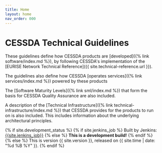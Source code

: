 ```yaml
---
title: Home
layout: home
nav_order: 000
---
```


# CESSDA Technical Guidelines

These guidelines define how CESSDA products are [developed]({% link software/index.md %}),
by following CESSDA's implementation of the
[EURISE Network Technical Reference]({{ site.technical-reference.url }}).

The guidelines also define how CESSDA [operates services]({% link services/index.md %}) powered by these products

The [Software Maturity Levels]({% link sml/index.md %})
that form the basis for CESSDA Quality Assurance are also included.

A description of the [Technical Infrastructure]({% link technical-infrastructure/index.md %})
that CESSDA provides for the products to run on is also included.
This includes information about the underlying architectural principles.

{% if site.development_status %}
  {% if site.jenkins_job %}
  Built by Jenkins: [{{site.jenkins_job}}]({{site.jenkins_job}})
  {% else %}
  **This is a development build!**
  {% endif %}
{% else %}
This is version {{ site.version }}, released on {{ site.time | date: "%d %B %Y" }}.
{% endif %}
